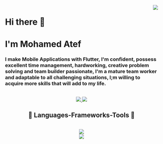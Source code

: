 <img align="right" src="https://visitor-badge.laobi.icu/badge?page_id=MohamedAtef21.MohamedAtef21" />

# Hi there 👋
<h1>I'm Mohamed Atef</h1>
<h3>I make Mobile Applications with Flutter, I'm confident, possess excellent time management, hardworking, creative problem solving and team builder passionate, I'm a mature team worker and adaptable to all challenging situations, I;m willing to acquire more skills that will add to my life.</h3>
<br/>

<div align="center"> 
  <a href="mailto:mohamed.atefm13@gmail.com">
    <img src="https://img.shields.io/badge/Gmail-333333?style=for-the-badge&logo=gmail&logoColor=red" />
  </a>
  <a href="https://www.linkedin.com/in/moahmed-atef-2513381b6/" target="_blank">
    <img src="https://img.shields.io/badge/LinkedIn-0077B5?style=for-the-badge&logo=linkedin&logoColor=white" target="_blank" />
  </a>
</div>

<h2 align="center">💢 Languages-Frameworks-Tools 💢</h2>
<br/>
<div align="center">
    <img src="https://skillicons.dev/icons?i=flutter,dart,vscode,github,figma,git,firebase," />
  <br/>
    <img src="https://skillicons.dev/icons?i=python,html,css,javascript,java," /><br>
</div>
